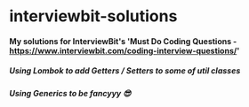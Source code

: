 # interviewbit-solutions

#### My solutions for InterviewBit's 'Must Do Coding Questions - https://www.interviewbit.com/coding-interview-questions/'

##### Using Lombok to add Getters / Setters to some of util classes
##### Using Generics to be fancyyy 😎
